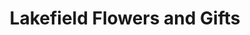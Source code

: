 ---
title: "Lakefield Flowers and Gifts"
url: /lakefield/lakefield-flowers-and-gifts/
shop: Blumen
---